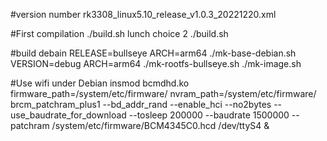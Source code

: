 #version number
rk3308_linux5.10_release_v1.0.3_20221220.xml

#First compilation
./build.sh lunch
choice 2
./build.sh 

#build debain
RELEASE=bullseye ARCH=arm64 ./mk-base-debian.sh
VERSION=debug ARCH=arm64 ./mk-rootfs-bullseye.sh
./mk-image.sh

#Use wifi under Debian
insmod bcmdhd.ko firmware_path=/system/etc/firmware/ nvram_path=/system/etc/firmware/
brcm_patchram_plus1 --bd_addr_rand --enable_hci --no2bytes --use_baudrate_for_download  --tosleep  200000 --baudrate 1500000 --patchram  /system/etc/firmware/BCM4345C0.hcd /dev/ttyS4 &


